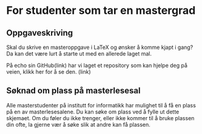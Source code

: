 # For studenter som tar en mastergrad

## Oppgaveskriving
Skal du skrive en masteroppgave i LaTeX og ønsker å komme kjapt i gang? Da kan det være lurt å starte ut med en allerede laget mal.

På echo sin GitHub(link) har vi laget et repository som kan hjelpe deg på veien, klikk her for å se den. (link)

## Søknad om plass på masterlesesal

Alle masterstudenter på institutt for informatikk har mulighet til å få en plass på en av masterlesesalene. Du kan søke om plass ved å fylle ut dette skjemaet. Om du føler du ikke trenger, eller ikke kommer til å bruke plassen din ofte, la gjerne vær å søke slik at andre kan få plassen.